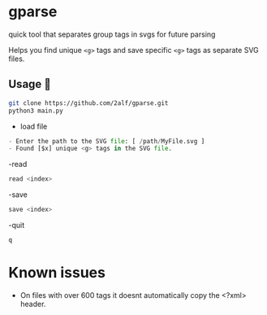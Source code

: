 # gparse
quick tool that separates group tags in svgs for future parsing 

Helps you find unique `<g>` tags and save specific `<g>` tags as separate SVG files.

## Usage 🐻

```bash
git clone https://github.com/2alf/gparse.git
python3 main.py
```

- load file
```python
- Enter the path to the SVG file: [ /path/MyFile.svg ]
- Found [$x] unique <g> tags in the SVG file.
```

-read
```python
read <index>
```

-save
```python
save <index>
```

-quit
```python
q
```


# Known issues
- On files with over 600 <g> tags it doesnt automatically copy the <?xml> header.
